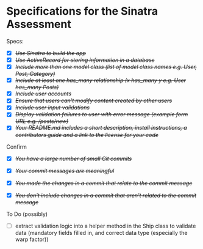 # Specifications for the Sinatra Assessment

Specs:
- [X] ~~*Use Sinatra to build the app*~~
- [X] ~~*Use ActiveRecord for storing information in a database*~~
- [X] ~~*Include more than one model class (list of model class names e.g. User, Post, Category)*~~
- [X] ~~*Include at least one has_many relationship (x has_many y e.g. User has_many Posts)*~~
- [X] ~~*Include user accounts*~~
- [X] ~~*Ensure that users can't modify content created by other users*~~
- [X] ~~*Include user input validations*~~
- [X] ~~*Display validation failures to user with error message (example form URL e.g. /posts/new)*~~
- [X] ~~*Your README.md includes a short description, install instructions, a contributors guide and a link to the license for your code*~~

Confirm
- [X] ~~*You have a large number of small Git commits*~~
- [X] ~~*Your commit messages are meaningful*~~
- [X] ~~*You made the changes in a commit that relate to the commit message*~~
- [X] ~~*You don't include changes in a commit that aren't related to the commit message*~~


To Do (possibly)

* [ ] extract validation logic into a helper method in the Ship class to validate data (mandatory fields filled in, and correct data type (especially the warp factor))